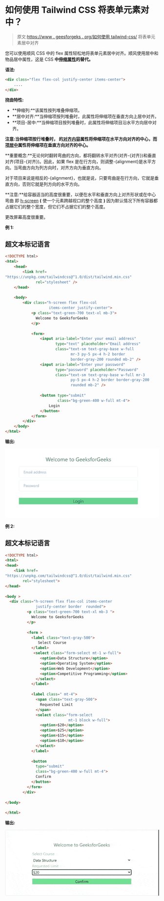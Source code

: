 # 如何使用 Tailwind CSS 将表单元素对中？

> 原文:[https://www . geesforgeks . org/如何使用 tailwind-css/](https://www.geeksforgeeks.org/how-to-align-form-elements-to-center-using-tailwind-css/) 将表单元素居中对齐

您可以使用顺风 CSS 中的 flex 属性轻松地将表单元素居中对齐。顺风使用居中和物品居中属性，这是 CSS **中[伸缩属性](https://www.geeksforgeeks.org/advance-css-layout-with-flexbox/)的替代。**

**语法:**

```html
<div class="flex flex-col justify-center items-center">
    ....
</div>
```

**挠曲特性:**

*   **伸缩列:**该属性按列堆叠伸缩项。
*   **居中对齐:**当伸缩项按列堆叠时，此属性将伸缩项在垂直方向上居中对齐。
*   **项目-居中:**当伸缩项目按列堆叠时，此属性将伸缩项目沿水平方向居中对齐。

**注意:**当伸缩项按行堆叠时， [](https://www.geeksforgeeks.org/tailwind-css-justify-content/) 的[对齐内容](https://www.geeksforgeeks.org/tailwind-css-justify-content/)属性将伸缩项在水平方向对齐的中心，而[项居中](https://www.geeksforgeeks.org/tailwind-css-align-items/)属性将伸缩项在垂直方向对齐**的中心。**

**重要概念:**无论何时翻转弯曲的方向，都将翻转水平对齐(对齐-{对齐})和垂直对齐(项目-{对齐})。因此，如果 flex 是在行方向，则调整-{alignment}是水平方向。当弯曲方向为列方向时，对齐方向为垂直方向。

对于项目来说是相反的-{alignment}，也就是说，只要弯曲是在行方向，它就是垂直方向，否则它就是列方向的水平方向。

**注意:**给容器适当的高度很重要，以便在水平和垂直方向上对齐形状或在中心弯曲 [](https://www.geeksforgeeks.org/tailwind-css-height/) 即 [h-screen](https://www.geeksforgeeks.org/tailwind-css-height/) **(** 使一个元素跨越视口的整个高度 **)** 因为默认情况下所有容器都占据它们的整个宽度，但它们不占据它们的整个高度。

更改屏幕高度很重要。

**例 1:**

## 超文本标记语言

```html
<!DOCTYPE html>
<html>
    <head>
        <link href=
"https://unpkg.com/tailwindcss@^1.0/dist/tailwind.min.css" 
              rel="stylesheet" />
    </head>

    <body>
        <div class="h-screen flex flex-col 
                    items-center justify-center">
            <p class="text-green-700 text-xl mb-3">
              Welcome to GeeksforGeeks
            </p>

            <form>
                <input aria-label="Enter your email address" 
                       type="text" placeholder="Email address" 
                       class="text-sm text-gray-base w-full 
                              mr-3 py-5 px-4 h-2 border 
                              border-gray-200 rounded mb-2" />
                <input aria-label="Enter your password" 
                       type="password" placeholder="Password"
                       class="text-sm text-gray-base w-full mr-3 
                              py-5 px-4 h-2 border border-gray-200 
                              rounded mb-2" />

                <button type="submit"
                        class="bg-green-400 w-full mt-4">
                    Login
                </button>
            </form>
        </div>
    </body>
</html>
```

**输出:**

![](img/ff075929a16f9937cc83fea1a9a6bad2.png)

**例 2:**

## 超文本标记语言

```html
<!DOCTYPE html>
<html>
<head>
    <link href=
"https://unpkg.com/tailwindcss@^1.0/dist/tailwind.min.css"
        rel="stylesheet">
</head>

<body >    
  <div class="h-screen flex flex-col items-center 
              justify-center border  rounded">
          <p class="text-green-700 text-xl mb-3 ">
            Welcome to GeeksforGeeks
          </p>

          <form >
            <label class="text-gray-500">
               Select Course
            </label>
             <select class="form-select mt-1 w-full">
                <option>Data Structure</option>
                <option>Operating System</option>
                <option>Web Development</option>
                <option>Competitive Programming</option>
              </select>
            </label>

            <label class=" mt-4">
              <span class="text-gray-500">
                Requested Limit
              </span>
              <select class="form-select
                             mt-1 block w-full">
                <option>$20</option>
                <option>$25</option>
                <option>$15</option>
                <option>$10</option>
              </select>
            </label>

            <button 
              type="submit"
              class="bg-green-400 w-full mt-4">
              Confirm
            </button>
          </form>
        </div>

</body>

</html>
```

**输出:**

![](img/9042e47e4cae70ea70403f216c3033ca.png)